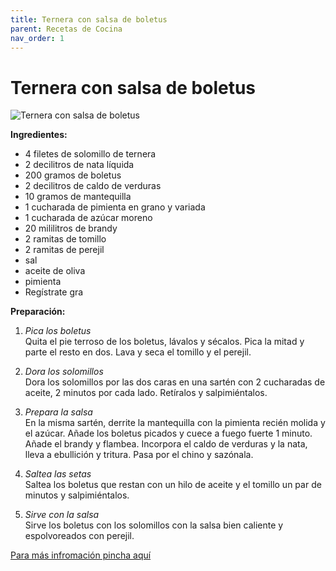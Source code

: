 ```yaml
---
title: Ternera con salsa de boletus
parent: Recetas de Cocina
nav_order: 1
---
```

# Ternera con salsa de boletus 

![Ternera con salsa de boletus](https://content-cocina.lecturas.com/medio/2018/07/19/ternera-con-salsa-de-boletus_8e19c012_800x800.jpg)

**Ingredientes:**

* 4 filetes de solomillo de ternera
* 2 decilitros de nata líquida
* 200 gramos de boletus
* 2 decilitros de caldo de verduras
* 10 gramos de mantequilla
* 1  cucharada de pimienta en grano y variada
* 1 cucharada de azúcar moreno
* 20 mililitros de brandy
* 2 ramitas de tomillo
* 2 ramitas de perejil
* sal
* aceite de oliva
* pimienta
* Regístrate gra

**Preparación:**

1. _Pica los boletus_<br>
Quita el pie terroso de los boletus, lávalos y sécalos. Pica la mitad y parte el resto en dos. Lava y seca el tomillo y el perejil.

2. _Dora los solomillos_<br>
Dora los solomillos por las dos caras en una sartén con 2 cucharadas de aceite, 2 minutos por cada lado. Retíralos y salpimiéntalos.

3. _Prepara la salsa_<br>
En la misma sartén, derrite la mantequilla con la pimienta recién molida y el azúcar. Añade los boletus picados y cuece a fuego fuerte 1 minuto. Añade el brandy y flambea. Incorpora el caldo de verduras y la nata, lleva a ebullición y tritura. Pasa por el chino y sazónala.

4. _Saltea las setas_<br>
Saltea los boletus que restan con un hilo de aceite y el tomillo un par de minutos y salpimiéntalos.

5. _Sirve con la salsa_<br>
Sirve los boletus con los solomillos con la salsa bien caliente y espolvoreados con perejil.


[Para más infromación pincha aquí](https://www.lecturas.com/recetas/ternera-salsa-boletus_4886.html)


